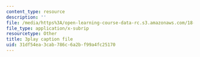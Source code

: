 ```yaml
---
content_type: resource
description: ''
file: /media/https%3A/open-learning-course-data-rc.s3.amazonaws.com/18-01sc-single-variable-calculus-fall-2010/31df54ea3cab786c6a2bf99a4fc25170_4sTKcvYMNxk.srt
file_type: application/x-subrip
resourcetype: Other
title: 3play caption file
uid: 31df54ea-3cab-786c-6a2b-f99a4fc25170
---
```

